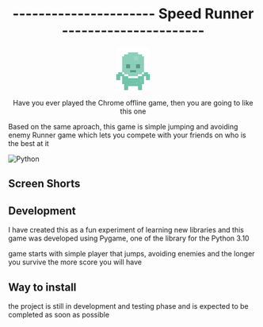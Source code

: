 <h1 align="center">----------------------   Speed Runner   ----------------------</h1>
<p align="center">
  <img src="https://github.com/rohitagr0310/Projects/blob/main/Speed%20Runner/resources/graphics/Player/player_stand.png">
</p>

<p align="center">
Have you ever played the Chrome offline game, then you are going to like this one

Based on the same aproach, this game is simple jumping and avoiding enemy Runner game which lets you compete
with your friends on who is the best at it

![Python](https://img.shields.io/badge/python-v3.7-blue)
</p>

<h2>Screen Shorts</h2>

<h2>Development</h2>
<p>I have created this as a fun experiment of learning new libraries and this game was developed using Pygame,
  one of the library for the Python 3.10
  
  game starts with simple player that jumps, avoiding enemies and the longer you survive the more score you will have
</p>

<h2>Way to install</h2>
<p> </p>

the project is still in development and testing phase and is expected to be completed as soon as possible
